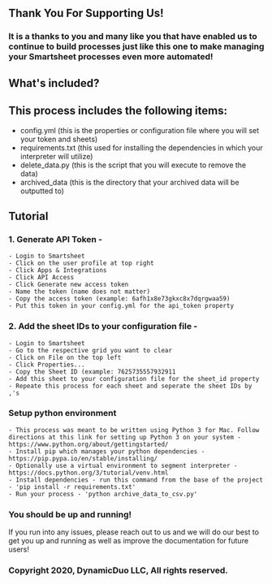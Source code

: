 ## Thank You For Supporting Us!

### It is a thanks to you and many like you that have enabled us to continue to build processes just like this one to make managing your Smartsheet processes even more automated!

## What's included?

## This process includes the following items: 

- config.yml (this is the properties or configuration file where you will set your token and sheets)
- requirements.txt (this used for installing the dependencies in which your interpreter will utilize)
- delete_data.py (this is the script that you will execute to remove the data)
- archived_data (this is the directory that your archived data will be outputted to)

## Tutorial

### 1. Generate API Token - 
    - Login to Smartsheet
    - Click on the user profile at top right
    - Click Apps & Integrations
    - Click API Access
    - Click Generate new access token
    - Name the token (name does not matter)
    - Copy the access token (example: 6afh1x8e73gkxc8x7dqrgwaa59)
    - Put this token in your config.yml for the api_token property


### 2. Add the sheet IDs to your configuration file  - 
    - Login to Smartsheet
    - Go to the respective grid you want to clear
    - Click on File on the top left
    - Click Properties...
    - Copy the Sheet ID (example: 7625735557932911
    - Add this sheet to your configuration file for the sheet_id property
    - Repeate this process for each sheet and seperate the sheet IDs by ,'s


### Setup python environment
    - This process was meant to be written using Python 3 for Mac. Follow directions at this link for setting up Python 3 on your system - https://www.python.org/about/gettingstarted/
    - Install pip which manages your python dependencies - https://pip.pypa.io/en/stable/installing/
    - Optionally use a virtual environment to segment interpreter - https://docs.python.org/3/tutorial/venv.html
    - Install dependencies - run this command from the base of the project - 'pip install -r requirements.txt'
    - Run your process - 'python archive_data_to_csv.py'


### You should be up and running!
If you run into any issues, please reach out to us and we will do our best to get you up and running as well as improve the documentation for future users!


### Copyright 2020, DynamicDuo LLC, All rights reserved.